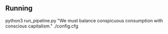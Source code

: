 ## Running

python3 run_pipeline.py "We must balance conspicuous consumption with conscious capitalism." ./config.cfg
